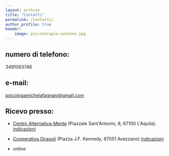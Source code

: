 ```yaml
---
layout: archive
title: "Contatti"
permalink: /contatti/
author_profile: true
header:
    image: psicoterapia-autunno.jpg
---
```


## numero di telefono:

3491063746

## e-mail:

[psicologamichelafagnani@gmail.com](mailto:psicologamichelafagnani@gmail.com)

## Ricevo presso:

- [Centro Alternativa-Mente](https://alternativa-mente.it/) (Piazzale Sant'Antonio, 8, 67100 L'Aquila). [indicazioni](https://maps.app.goo.gl/m3UfosPc2AyPPeZV8)

- [Cooperativa Girasoli](https://www.igirasoliavezzano.it/) (Piazza J.F. Kennedy, 67051 Avezzano) [indicazioni](https://maps.app.goo.gl/cEJpSXrwFPyaZ2BVA)

- online

